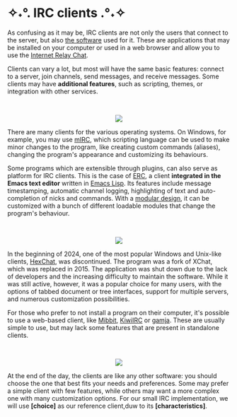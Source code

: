 # ✧˖°. IRC clients .°˖✧

As confusing as it may be, IRC clients are not only the users that connect to the server, but also <u>the software</u> used for it. These are applications that may be installed on your computer or used in a web browser and allow you to use the [Internet Relay Chat](https://en.wikipedia.org/wiki/IRC).

Clients can vary a lot, but most will have the same basic features: connect to a server, join channels, send messages, and receive messages. Some clients may have **additional features**, such as scripting, themes, or integration with other services.

<br>
<p align="center">
  <img src="https://moodyncheeky.wordpress.com/wp-content/uploads/2011/10/mirc.gif?w=584"/>
</p>

There are many clients for the various operating systems. On Windows, for example, you may use [mIRC](https://en.wikipedia.org/wiki/MIRC), which scripting language can be used to make minor changes to the program, like creating custom commands (aliases), changing the program's appearance and customizing its behaviours.

Some programs which are extensible through plugins, can also serve as platform for IRC clients. This is the case of [ERC](https://en.wikipedia.org/wiki/ERC_(software)), a client **integrated in the Emacs text editor** written in [Emacs Lisp](https://en.wikipedia.org/wiki/Emacs_Lisp). Its features include message timestamping, automatic channel logging, highlighting of text and auto-completion of nicks and commands. With a <u>modular design</u>, it can be customized with a bunch of different loadable modules that change the program's behaviour.

<br>
<p align="center">
  <img src="https://blogger.googleusercontent.com/img/b/R29vZ2xl/AVvXsEioE_ZNi-BKQVFOoQLTwVkF99tZwmm11rmGSCzQ2mbiQGcUJjuzq1Vx0NA7X_LTmvmM7jSmU2Z9F7uG7_EyjmDmScPRCzjnl04Ak80YFUajg4QPb4vwrKeeW6IGlJPoUSUMh99tpFdDRlA/s1600/sauron.png"/>
</p>

In the beginning of 2024, one of the most popular Windows and Unix-like clients, [HexChat](https://en.wikipedia.org/wiki/HexChat), was discontinued. The program was a fork of XChat, which was replaced in 2015. The application was shut down due to the lack of developers and the increasing difficulty to maintain the software. While it was still active, however, it was a popular choice for many users, with the options of tabbed document or tree interfaces, support for multiple servers, and numerous customization possibilities.

For those who prefer to not install a program on their computer, it's possible to use a web-based client, like [Mibbit](https://en.wikipedia.org/wiki/Mibbit), [KiwiIRC](https://kiwiirc.com/) or [gamja](https://web.libera.chat/gamja/). These are usually simple to use, but may lack some features that are present in standalone clients.

<br>
<p align="center">
  <img src="https://widgetmanager.mibbit.com/widget1.png"/>
</p>

At the end of the day, the clients are like any other software: you should choose the one that best fits your needs and preferences. Some may prefer a simple client with few features, while others may want a more complex one with many customization options. For our small IRC implementation, we will use **[choice]** as our reference client,duw to its **[characteristics]**.
